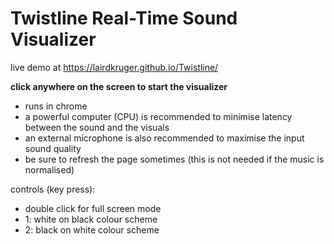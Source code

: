 # Twistline Real-Time Sound Visualizer
live demo at https://lairdkruger.github.io/Twistline/ 

**click anywhere on the screen to start the visualizer**
 
- runs in chrome
- a powerful computer (CPU) is recommended to minimise latency between the sound and the visuals
- an external microphone is also recommended to maximise the input sound quality
- be sure to refresh the page sometimes (this is not needed if the music is normalised)

controls (key press):
- double click for full screen mode
- 1: white on black colour scheme
- 2: black on white colour scheme
